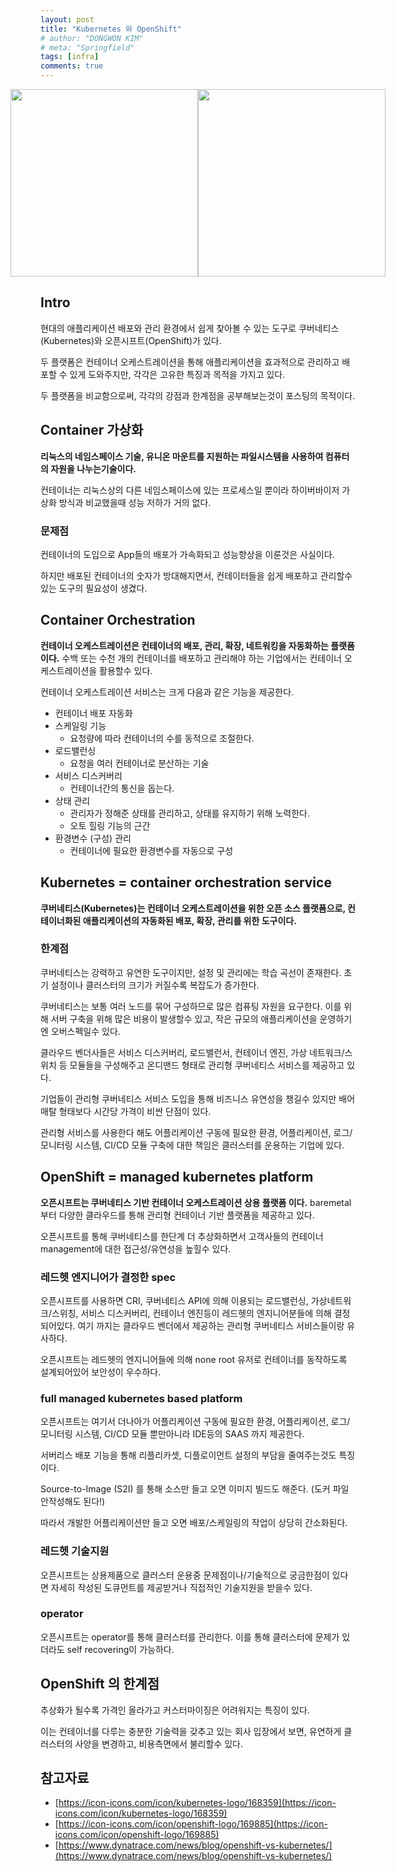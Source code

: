 ```yaml
---
layout: post
title: "Kubernetes 와 OpenShift"
# author: "DONGWON KIM"
# meta: "Springfield"
tags: [infra]
comments: true
---
```

<div style="display: flex; flex-direction: row; justify-content: center">
  <img src="https://cdn.icon-icons.com/icons2/2699/PNG/512/kubernetes_logo_icon_168359.png" style="width: 300px">
  <img src="https://cdn.icon-icons.com/icons2/2699/PNG/512/openshift_logo_icon_169885.png" style="width: 300px">
</div>

## Intro

현대의 애플리케이션 배포와 관리 환경에서 쉽게 찾아볼 수 있는 도구로 쿠버네티스(Kubernetes)와 오픈시프트(OpenShift)가 있다. 

두 플랫폼은 컨테이너 오케스트레이션을 통해 애플리케이션을 효과적으로 관리하고 배포할 수 있게 도와주지만, 각각은 고유한 특징과 목적을 가지고 있다.

두 플랫폼을 비교함으로써, 각각의 강점과 한계점을 공부해보는것이 포스팅의 목적이다.

## Container 가상화

**리눅스의 네임스페이스 기술, 유니온 마운트를 지원하는 파일시스템을 사용하여 컴퓨터의 자원을 나누는기술이다.**

컨테이너는 리눅스상의 다른 네임스페이스에 있는 프로세스일 뿐이라 하이버바이저 가상화 방식과 비교했을때 성능 저하가 거의 없다.

### 문제점

컨테이너의 도입으로 App들의 배포가 가속화되고 성능향상을 이룬것은 사실이다.

하지만 배포된 컨테이너의 숫자가 방대해지면서, 컨테이터들을 쉽게 배포하고 관리할수 있는 도구의 필요성이 생겼다.

## Container Orchestration

**컨테이너 오케스트레이션은 컨테이너의 배포, 관리, 확장, 네트워킹을 자동화하는 플랫폼이다.** 수백 또는 수천 개의 컨테이너를 배포하고 관리해야 하는 기업에서는 컨테이너 오케스트레이션을 활용할수 있다.

컨테이너 오케스트레이션 서비스는 크게 다음과 같은 기능을 제공한다.

- 컨테이너 배포 자동화
- 스케일링 기능
    - 요청량에 따라 컨테이너의 수를 동적으로 조절한다.
- 로드밸런싱
    - 요청을 여러 컨테이너로 분산하는 기술
- 서비스 디스커버리
    - 컨테이너간의 통신을 돕는다.
- 상태 관리
    - 관리자가 정해준 상태를 관리하고, 상태를 유지하기 위해 노력한다.
    - 오토 힐링 기능의 근간
- 환경변수 (구성) 관리
    - 컨테이너에 필요한 환경변수를 자동으로 구성

## Kubernetes = container orchestration service

**쿠버네티스(Kubernetes)는 컨테이너 오케스트레이션을 위한 오픈 소스 플랫폼으로, 컨테이너화된 애플리케이션의 자동화된 배포, 확장, 관리를 위한 도구이다.**

### 한계점

쿠버네티스는 강력하고 유연한 도구이지만, 설정 및 관리에는 학습 곡선이 존재한다. 초기 설정이나 클러스터의 크기가 커질수록 복잡도가 증가한다.

쿠버네티스는 보통 여러 노드를 묶어 구성하므로 많은 컴퓨팅 자원을 요구한다. 이를 위해 서버 구축을 위해 많은 비용이 발생할수 있고, 작은 규모의 애플리케이션을 운영하기엔 오버스펙일수 있다.

클라우드 벤더사들은 서비스 디스커버리, 로드밸런서, 컨테이너 엔진, 가상 네트워크/스위치 등 모듈들을 구성해주고 온디맨드 형태로 관리형 쿠버네티스 서비스를 제공하고 있다.

기업들이 관리형 쿠버네티스 서비스 도입을 통해 비즈니스 유연성을 챙길수 있지만 배어매탈 형태보다 시간당 가격이 비싼 단점이 있다.

관리형 서비스를 사용한다 해도 어플리케이션 구동에 필요한 환경, 어플리케이션, 로그/ 모니터링 시스템, CI/CD 모듈 구축에 대한 책임은 클러스터를 운용하는 기업에 있다.

## OpenShift = managed kubernetes platform

**오픈시프트는 쿠버네티스 기반 컨테이너 오케스트레이션 상용 플랫폼 이다.** baremetal 부터 다양한 클라우드를 통해 관리형 컨테이너 기반 플랫폼을 제공하고 있다.

오픈시프트를 통해 쿠버네티스를 한단계 더 추상화하면서 고객사들의 컨테이너 management에 대한 접근성/유연성을 높힐수 있다.

### 레드헷 엔지니어가 결정한 spec

오픈시프트를 사용하면 CRI, 쿠버네티스 API에 의해 이용되는 로드밸런싱, 가상네트워크/스위칭, 서비스 디스커버리, 컨테이너 엔진등이 레드헷의 엔지니어분들에 의해 결정되어있다. 여기 까지는 클라우드 벤더에서 제공하는 관리형 쿠버네티스 서비스들이랑 유사하다.

오픈시프트는 레드헷의 엔지니어들에 의해 none root 유저로 컨테이너를 동작하도록 설계되어있어 보안성이 우수하다.

### full managed kubernetes based platform

오픈시프트는 여기서 더나아가 어플리케이션 구동에 필요한 환경, 어플리케이션, 로그/ 모니터링 시스템, CI/CD 모듈 뿐만아니라 IDE등의 SAAS 까지 제공한다. 

서버리스 배포 기능을 통해 리플리카셋, 디플로이먼트 설정의 부담을 줄여주는것도 특징이다.

Source-to-Image (S2I) 를 통해 소스만 들고 오면 이미지 빌드도 해준다. (도커 파일 안작성해도 된다!)

따라서 개발한 어플리케이션만 들고 오면 배포/스케일링의 작업이 상당히 간소화된다.

### 레드헷 기술지원

오픈시프트는 상용제품으로 클러스터 운용중 문제점이나/기술적으로 궁금한점이 있다면 자세히 작성된 도큐먼트를 제공받거나 직접적인 기술지원을 받을수 있다.

### operator

오픈시프트는 operator를 통해 클러스터를 관리한다. 이를 통해 클러스터에 문제가 있더라도 self recovering이 가능하다.

## OpenShift 의 한계점

추상화가 될수록 가격인 올라가고 커스터마이징은 어려워지는 특징이 있다.

이는 컨테이너를 다루는 충분한 기술력을 갖추고 있는 회사 입장에서 보면, 유연하게 클러스터의 사양을 변경하고, 비용측면에서 불리할수 있다.

## 참고자료
- [https://icon-icons.com/icon/kubernetes-logo/168359](https://icon-icons.com/icon/kubernetes-logo/168359)
- [https://icon-icons.com/icon/openshift-logo/169885](https://icon-icons.com/icon/openshift-logo/169885)
- [https://www.dynatrace.com/news/blog/openshift-vs-kubernetes/](https://www.dynatrace.com/news/blog/openshift-vs-kubernetes/)
